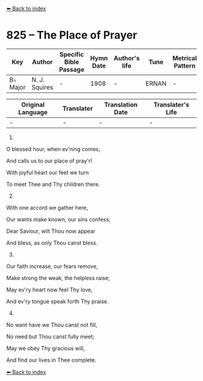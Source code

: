 [⬅️ Back to index](../README.md)

# 825 – The Place of Prayer

Key | Author   | Specific Bible Passage     |Hymn Date |Author's life |Tune |Metrical Pattern   |Composer/Source
-- | --------- | ---------------------------|----------|--------------|-----|-------------------|-------------  
B♭ Major |N. J. Squires |- |1908 |- |ERNAN |- |L. Mason

Original Language | Translater | Translation Date   | Translater's Life  
----------------- | --------- | --------------------|-------------     
\- |- |- |-




1.

O blessed hour, when ev'ning comes,

And calls us to our place of pray'r!

With joyful heart our feet we turn

To meet Thee and Thy children there.



2.

With one accord we gather here,

Our wants make known, our sins confess;

Dear Saviour, wilt Thou now appear

And bless, as only Thou canst bless.



3.

Our faith increase, our fears remove,

Make strong the weak, the helpless raise;

May ev'ry heart now feel Thy love,

And ev'ry tongue speak forth Thy praise.



4.

No want have we Thou canst not fill,

No need but Thou canst fully meet;

May we obey Thy gracious will,

And find our lives in Thee complete.

[⬅️ Back to index](../README.md)
